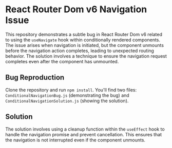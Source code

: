 # React Router Dom v6 Navigation Issue

This repository demonstrates a subtle bug in React Router Dom v6 related to using the `useNavigate` hook within conditionally rendered components.  The issue arises when navigation is initiated, but the component unmounts before the navigation action completes, leading to unexpected routing behavior.  The solution involves a technique to ensure the navigation request completes even after the component has unmounted.

## Bug Reproduction

Clone the repository and run `npm install`. You'll find two files: `ConditionalNavigationBug.js` (demonstrating the bug) and `ConditionalNavigationSolution.js` (showing the solution).

## Solution

The solution involves using a cleanup function within the `useEffect` hook to handle the navigation promise and prevent cancellation.  This ensures that the navigation is not interrupted even if the component unmounts.